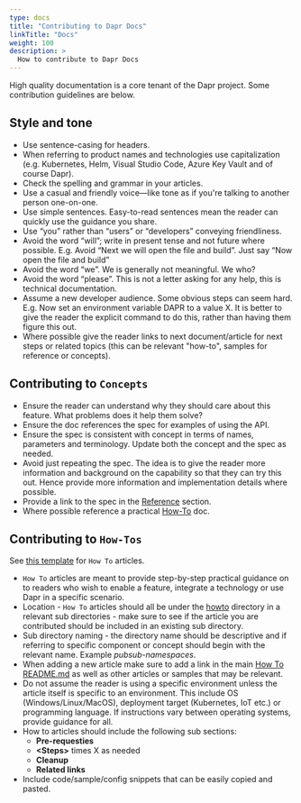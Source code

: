 ```yaml
---
type: docs
title: "Contributing to Dapr Docs"
linkTitle: "Docs"
weight: 100
description: >
  How to contribute to Dapr Docs
---
```


High quality documentation is a core tenant of the Dapr project. Some contribution guidelines are below.

## Style and tone

- Use sentence-casing for headers.
- When referring to product names and technologies use capitalization (e.g. Kubernetes, Helm, Visual Studio Code, Azure Key Vault and of course Dapr).
- Check the spelling and grammar in your articles.
- Use a casual and friendly voice—like tone as if you're talking to another person one-on-one.
- Use simple sentences. Easy-to-read sentences mean the reader can quickly use the guidance you share.
- Use “you” rather than “users” or “developers” conveying friendliness.
- Avoid the word “will”; write in present tense and not future where possible. E.g. Avoid “Next we will open the file and build”. Just say “Now open the file and build”
- Avoid the word “we”. We is generally not meaningful. We who?
- Avoid the word “please”. This is not a letter asking for any help, this is technical documentation.
- Assume a new developer audience. Some obvious steps can seem hard. E.g. Now set an environment variable DAPR to a value X. It is better to give the reader the explicit command to do this, rather than having them figure this out.
- Where possible give the reader links to next document/article for next steps or related topics (this can be relevant "how-to", samples for reference or concepts).

## Contributing to `Concepts`

- Ensure the reader can understand why they should care about this feature. What problems does it help them solve?
- Ensure the doc references the spec for examples of using the API.
- Ensure the spec is consistent with concept in terms of names, parameters and terminology. Update both the concept and the spec as needed.
- Avoid just repeating the spec. The idea is to give the reader more information and background on the capability so that they can try this out. Hence provide more information and implementation details where possible.
- Provide a link to the spec in the [Reference](/reference) section.
- Where possible reference a practical [How-To](/howto) doc.

## Contributing to `How-Tos`

See [this template](./howto-template.md) for `How To` articles.

- `How To` articles are meant to provide step-by-step practical guidance on to readers who wish to enable a feature, integrate a technology or use Dapr in a specific scenario.
- Location - `How To` articles should all be under the [howto](../howto) directory in a relevant sub directories - make sure to see if the article you are contributed should be included in an existing sub directory.
- Sub directory naming - the directory name should be descriptive and if referring to specific component or concept should begin with the relevant name. Example *pubsub-namespaces*.
- When adding a new article make sure to add a link in the main [How To README.md](../howto/README.md) as well as other articles or samples that may be relevant.
- Do not assume the reader is using a specific environment unless the article itself is specific to an environment. This include OS (Windows/Linux/MacOS), deployment target (Kubernetes, IoT etc.) or programming language. If instructions vary between operating systems, provide guidance for all.
- How to articles should include the following sub sections:
    - **Pre-requesties**
    - **\<Steps\>** times X as needed
    - **Cleanup**
    - **Related links**
- Include code/sample/config snippets that can be easily copied and pasted.